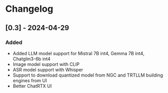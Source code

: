 # Changelog

## [0.3] - 2024-04-29
### Added
- Added LLM model support for Mistral 7B int4, Gemma 7B int4, Chatglm3-6b int4
- Image model support with CLIP 
- ASR model support with Whisper
- Support to download quantized model from NGC and TRTLLM building engines from UI
- Better ChatRTX UI 